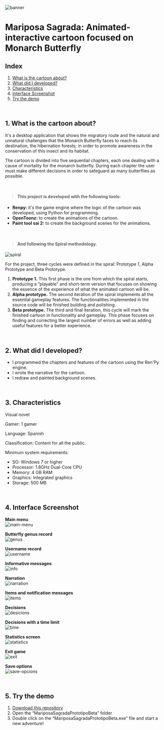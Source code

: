 ![banner](https://user-images.githubusercontent.com/107958147/223310591-926b3fec-15b7-48f3-b180-45e2888b81dd.png)

# Mariposa Sagrada:  Animated-interactive cartoon focused on Monarch Butterfly 
## Index
1. [What is the cartoon about?](https://github.com/IreneLopezM/Mariposa-Sagrada-Historieta-animada-interactiva-enfocada-a-la-Mariposa-Monarca#1--what-is-the-cartoon-about)
2. [What did I developed?](https://github.com/IreneLopezM/Mariposa-Sagrada-Historieta-animada-interactiva-enfocada-a-la-Mariposa-Monarca#2-what-did-i-developed)   
3. [Characteristics](https://github.com/IreneLopezM/Mariposa-Sagrada-Historieta-animada-interactiva-enfocada-a-la-Mariposa-Monarca#3-characteristics) 
4. [Interface Screenshot](https://github.com/IreneLopezM/Mariposa-Sagrada-Historieta-animada-interactiva-enfocada-a-la-Mariposa-Monarca#4-interface-screenshot)
5. [Try the demo](https://github.com/IreneLopezM/Mariposa-Sagrada-Historieta-animada-interactiva-enfocada-a-la-Mariposa-Monarca#5-try-the-demo) 

<br>

## 1.  What is the cartoon about?
It's a desktop application that shows the migratory route and the natural and unnatural challenges that the Monarch Butterfly faces to reach its destination, the hibernation forests; in order to promote awareness in the conservation of this insect and its habitat.

The cartoon is divided into five sequential chapters, each one dealing with a cause of mortality for the monarch butterfly.
During each chapter the user must make different decisions in order to safeguard as many butterflies as possible.

<br>

> #### This project is developed with the following tools:
* **Renpy:** it's the game engine where the logic of the cartoon was developed, using Python for programming.
* **OpenToonz:** to create the animations of the cartoon.
* **Paint tool sai 2:** to create the background scenes for the animations.

<br>

> #### And following the Spiral methodology.
![spiral](https://user-images.githubusercontent.com/107958147/223311196-ccc56a6c-5733-4aa4-8eef-2b9051b708da.JPG)

For the project, three cycles were defined in the spiral: Prototype 1, Alpha Prototype and Beta Prototype.
1. **Prototype 1.** This first phase is the one from which the spiral starts, producing a “playable” and short-term version that focuses on showing the essence of the experience of what the animated cartoon will be.
2. **Alpha prototype.** The second iteration of the spiral implements all the essential gameplay features. The functionalities implemented in the source code will be finished building and polishing.
3. **Beta prototype.** The third and final iteration, this cycle will mark the finished cartoon in functionality and gameplay. This phase focuses on finding and correcting the largest number of errors as well as adding useful features for a better experience.

<br>

## 2. What did I developed?   
* I programmed the chapters and features of the cartoon using the Ren'Py engine.
* I wrote the narrative for the cartoon.
* I redraw and painted background scenes.

<br>

## 3. Characteristics
Visual novel

Gamer: 1 gamer

Language: Spanish 

Classification: Content for all the public.

Minimum system requirements:
* SO: Windows 7 or higher
* Processor: 1.8GHz Dual-Core CPU
* Memory: 4 GB RAM
* Graphics: Integrated graphics
* Storage: 500 MB

<br>

## 4. Interface Screenshot
**Main menu** <br>
![main-menu](https://user-images.githubusercontent.com/107958147/224572710-56397adb-41de-4c7f-9f14-f2a6eb9ba9b3.JPG)

**Butterfly genus record** <br>
![genus](https://user-images.githubusercontent.com/107958147/224572712-96e1a86a-3070-47ca-972c-a8e03f7a9ee0.JPG)

**Username record** <br>
![username](https://user-images.githubusercontent.com/107958147/224572681-ef261307-3bfd-45c6-b6a1-ff388f80ed89.JPG)

**Informative messages** <br>
![info](https://user-images.githubusercontent.com/107958147/224572665-ed2f0bf2-aed2-46bc-89ee-8fdf0c914c27.JPG)

**Narration** <br>
![narration](https://user-images.githubusercontent.com/107958147/224572688-f33433b6-5c5f-4ceb-91bd-58407428bc66.JPG)

**Items and notification messages** <br>
![items](https://user-images.githubusercontent.com/107958147/224572666-3d60106b-6035-4ff2-8333-21fbd51caef5.JPG)

**Decisions** <br>
![desicions](https://user-images.githubusercontent.com/107958147/224572703-edde8c7b-e59a-41f4-acd3-8ada98286879.JPG)

**Decisions with a time limit** <br>
![time](https://user-images.githubusercontent.com/107958147/224572662-c1b3b12e-4cc7-40ea-8323-347519ff5e9e.JPG)

**Statistics screen** <br>
![statistics](https://user-images.githubusercontent.com/107958147/224572660-e5cc98c0-3434-4a5c-a6c7-f7561fadf122.JPG)

**Exit game** <br>
![exit](https://user-images.githubusercontent.com/107958147/224572663-564bce35-7690-441c-84ac-f812502aa3ed.JPG)

**Save options** <br>
![save-opcions](https://user-images.githubusercontent.com/107958147/224572658-d306c843-37fb-42f9-99ef-f7e2ae709759.JPG)

<br>

## 5. Try the demo 
1. [Download this repository](https://github.com/IreneLopezM/Mariposa-Sagrada-Historieta-animada-interactiva-enfocada-a-la-Mariposa-Monarca/archive/refs/heads/main.zip)
2. Open the “MariposaSagradaPrototipoBeta” folder
2. Double click on the “MariposaSagradaPrototipoBeta.exe” file and start a new adventure! 
